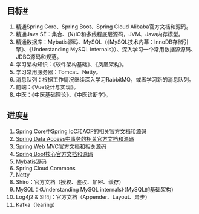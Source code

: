 ## 目标[#](https://www.cnblogs.com/Xianhuii/p/15141494.html#%E7%9B%AE%E6%A0%87)

1. 精通Spring Core、Spring Boot、Spring Cloud Alibaba官方文档和源码。
2. 精通Java SE：集合、(N)IO和多线程底层源码，JVM、Java内存模型。
3. 精通数据库：Mybatis源码、MySQL（《MySQL技术内幕：InnoDB存储引擎》、《Understanding MySQL internals》）、深入学习一个常用数据源源码、JDBC源码和规范。
4. 学习架构知识：《软件架构基础》、《凤凰架构》。
5. 学习常用服务器：Tomcat、Netty。
6. 消息队列：根据工作情况继续深入学习RabbitMQ，或者学习新的消息队列。
7. 前端：《Vue设计与实现》。
8. 中医：《中医基础理论》、《中医诊断学》。

## 进度[#](https://www.cnblogs.com/Xianhuii/p/15141494.html#%E8%BF%9B%E5%BA%A6)

1. [Spring Core中Spring IoC和AOP的相关官方文档和源码](https://www.cnblogs.com/Xianhuii/category/1971111.html)
2. [Spring Data Access中事务的相关官方文档和源码](https://www.cnblogs.com/Xianhuii/category/2261873.html)
3. [Spring Web MVC官方文档和相关源码](https://www.cnblogs.com/Xianhuii/category/2254144.html)
4. [Spring Boot核心官方文档和源码](https://www.cnblogs.com/Xianhuii/category/2272475.html)
5. [Mybatis源码](https://www.cnblogs.com/Xianhuii/category/2335157.html)
6. Spring Cloud Commons
7. Netty
8. Shiro：官方文档（授权、鉴权、加密、缓存）
9. MySQL：《Understanding MySQL internals》（MySQL的基础架构）
10. Log4j2 & Slf4j：官方文档（Appender、Layout、异步）
11. Kafka（learing）